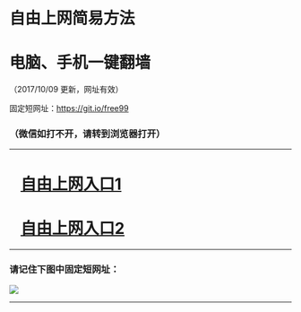 ﻿# 自由上网简易方法

# 电脑、手机一键翻墙

（2017/10/09 更新，网址有效）

固定短网址：https://git.io/free99

### （微信如打不开，请转到浏览器打开）


***





# &nbsp;&nbsp; <a href="http://ft2927812209.fwq-tz-1001.info/fwqtz01.html?t=100900112721 " target="_blank">自由上网入口1</a>
# &nbsp;&nbsp; <a href="http://ft361114535.fwq-tz-1002.info/fwqtz02.html?t=100900116233 " target="_blank">自由上网入口2</a>
***

### 请记住下图中固定短网址：

<img src="https://s3-us-west-2.amazonaws.com/fwq-1001/yjfq-20170905okok.png" /> 


***

